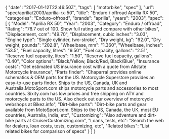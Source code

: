 {
    "date": "2017-01-12T22:46:50Z",
    "tags": [
        "motorbike",
        "spec"
    ],
    "url": "spec\/aprilia\/2003\/aprilia-rx-50",
    "title": "Enduro \/ offroad Aprilia RX 50",
    "categories": "Enduro-offroad",
    "brands": "aprilia",
    "years": "2003",
    "spec": [
        {
            "Model": "Aprilia RX 50",
            "Year": "2003",
            "Category": "Enduro \/ offroad",
            "Rating": "78.7 out of 100. Show full rating and compare with other bikes",
            "Displacement, ccm": "49.70",
            "Displacement, cubic inches": "3.03",
            "Engine type": "Single cylinder, two-stroke",
            "Dry weight, kg": "92.0",
            "Dry weight, pounds": "202.8",
            "Wheelbase, mm": "1.360",
            "Wheelbase, inches": "53.5",
            "Fuel capacity, litres": "9.50",
            "Fuel capacity, gallons": "2.51",
            "Reserve fuel capacity, litres": "1.50",
            "Reserve fuel capacity, gallons": "0.40",
            "Color options": "Black\/Yellow, Black\/Red, Black\/Blue",
            "Insurance costs": "Get estimated US insurance cost with a quote from Allstate Motorcycle Insurance",
            "Parts finder": "Chaparral provides online schematics & OEM parts for the US.   Motorcycle Superstore provides an easy-to-use parts finder. Ships to the US, Canada, UK and Australia.MotoSport.com ships motorcycle parts and accessories to most countries.    Sixity.com has low prices and free shipping on ATV and motorcycle parts to the US. Also check out our overview of motorcycle webshops at Bikez.info",
            "Dirt-bike parts": "Dirt-bike parts and gear available from MotoSport.com. Ships to the US, Canada, the UK, most EU countries, Australia, India, etc",
            "Customizing": "Also adventure and dirt-bike parts at CruiserCustomizing.com",
            "Loans, tests, etc": "Search the web for dealers, loan costs, tests, customizing, etc",
            "Related bikes": "List related bikes for comparison of specs"
        }
    ]
}